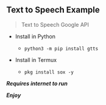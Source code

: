 ## Text to Speech Example

> Text to Speech Google API

- Install in Python
  - `python3 -m pip install gtts`

- Install in Termux
  - `pkg install sox -y`

***Requires internet to run***

___Enjoy___